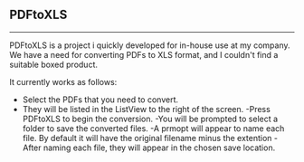 ## PDFtoXLS

------
PDFtoXLS is a project i quickly developed for in-house use at my company.
We have a need for converting PDFs to XLS format, and I couldn't find a suitable boxed product.

It currently works as follows: 

-	Select the PDFs that you need to convert.
-	They will be listed in the ListView to the right of the screen.
-Press PDFtoXLS to begin the conversion.
-You will be prompted to select a folder to save the converted files.
-A prmopt will appear to name each file. By default it will have the original filename minus the extention
-After naming each file, they will appear in the chosen save location.
